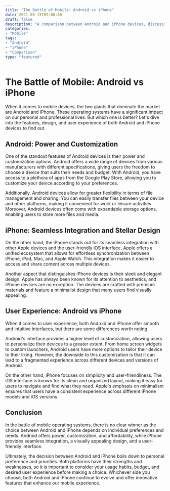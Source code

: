```yaml
--- 
title: "The Battle of Mobile: Android vs iPhone"
date: 2021-06-15T09:00:00
draft: false
description: "A comparison between Android and iPhone devices, discussing their features, design, and user experience."
categories: 
- "Mobile"
tags: 
- "Android"
- "iPhone"
- "Comparison"
type: "featured"
--- 
```


# The Battle of Mobile: Android vs iPhone

When it comes to mobile devices, the two giants that dominate the market are Android and iPhone. These operating systems have a significant impact on our personal and professional lives. But which one is better? Let's dive into the features, design, and user experience of both Android and iPhone devices to find out.

## Android: Power and Customization

One of the standout features of Android devices is their power and customization options. Android offers a wide range of devices from various manufacturers with different specifications, giving users the freedom to choose a device that suits their needs and budget. With Android, you have access to a plethora of apps from the Google Play Store, allowing you to customize your device according to your preferences.

Additionally, Android devices allow for greater flexibility in terms of file management and sharing. You can easily transfer files between your device and other platforms, making it convenient for work or leisure activities. Moreover, Android devices often come with expandable storage options, enabling users to store more files and media.

## iPhone: Seamless Integration and Stellar Design

On the other hand, the iPhone stands out for its seamless integration with other Apple devices and the user-friendly iOS interface. Apple offers a unified ecosystem that allows for effortless synchronization between iPhone, iPad, Mac, and Apple Watch. This integration makes it easier to access and share content across multiple devices.

Another aspect that distinguishes iPhone devices is their sleek and elegant design. Apple has always been known for its attention to aesthetics, and iPhone devices are no exception. The devices are crafted with premium materials and feature a minimalist design that many users find visually appealing.

## User Experience: Android vs iPhone

When it comes to user experience, both Android and iPhone offer smooth and intuitive interfaces, but there are some differences worth noting.

Android's interface provides a higher level of customization, allowing users to personalize their devices to a greater extent. From home screen widgets to custom launchers, Android users have more options to tailor their device to their liking. However, the downside to this customization is that it can lead to a fragmented experience across different devices and versions of Android.

On the other hand, iPhone focuses on simplicity and user-friendliness. The iOS interface is known for its clean and organized layout, making it easy for users to navigate and find what they need. Apple's emphasis on minimalism ensures that users have a consistent experience across different iPhone models and iOS versions.

## Conclusion

In the battle of mobile operating systems, there is no clear winner as the choice between Android and iPhone depends on individual preferences and needs. Android offers power, customization, and affordability, while iPhone provides seamless integration, a visually appealing design, and a user-friendly interface.

Ultimately, the decision between Android and iPhone boils down to personal preference and priorities. Both platforms have their strengths and weaknesses, so it is important to consider your usage habits, budget, and desired user experience before making a choice. Whichever side you choose, both Android and iPhone continue to evolve and offer innovative features that enhance our mobile experience.
